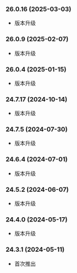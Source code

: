 ### 26.0.16 (2025-03-03)

- 版本升级

### 26.0.9 (2025-02-07)

- 版本升级

### 26.0.4 (2025-01-15)

- 版本升级

### 24.7.17 (2024-10-14)

- 版本升级

### 24.7.5 (2024-07-30)

- 版本升级

### 24.6.4 (2024-07-01)

- 版本升级

### 24.5.2 (2024-06-07)

- 版本升级

### 24.4.0 (2024-05-17)

- 版本升级

### 24.3.1 (2024-05-11)

- 首次推出
